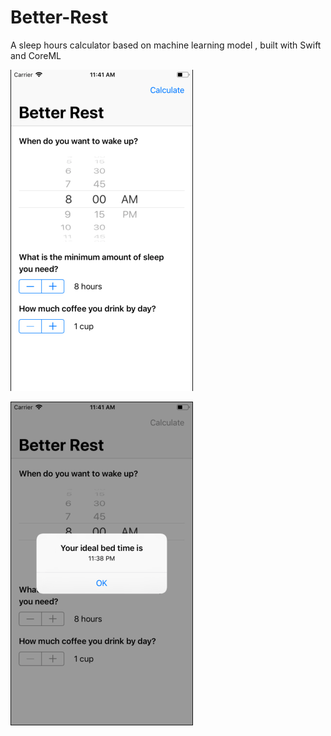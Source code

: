 # Better-Rest
A sleep hours calculator based on machine learning model , built with Swift and CoreML

![Screenshot1](https://github.com/AhmedAdel94/Better-Rest/blob/master/screenshots/Screen%20Shot%202019-09-19%20at%2011.41.03%20AM.png)

![Screenshot2](https://github.com/AhmedAdel94/Better-Rest/blob/master/screenshots/Screen%20Shot%202019-09-19%20at%2011.41.13%20AM.png)
